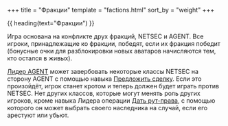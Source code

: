 +++
title = "Фракции"
template = "factions.html"
sort_by = "weight"
+++

{{ heading(text="Фракции") }}

Игра основана на конфликте друх фракций, NETSEC и AGENT.
Все игроки, принадлежащие ко фракции, победят, если их фракция победит
(бонусные очки для разблокировки новых аватаров начисляются тем, кто остался в живых).

[Лидер AGENT](/classes#AGENT_LEADER) может завербовать некоторые классы NETSEC на сторону AGENT с помощью навыка [Предложить сделку](/skills#STRIKE_DEAL). Если это произойдёт, игрок станет кротом и теперь должен будет играть против NETSEC. Нет других классов, которые могут менять роль других игроков, кроме навыка Лидера операции [Дать рут-права](/skills#GRANT_ROOT), с помощью которого он может выбрать своего наследника на случай, если его арестуют или убьют.

<div style="height:35px;"></div>
